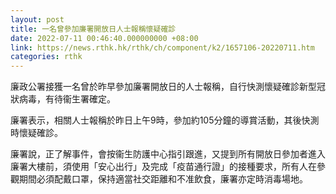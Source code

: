 ```yaml
---
layout: post
title: 一名曾參加廉署開放日人士報稱懷疑確診
date: 2022-07-11 00:46:40.000000000 +08:00
link: https://news.rthk.hk/rthk/ch/component/k2/1657106-20220711.htm
categories: rthk
---
```


廉政公署接獲一名曾於昨早參加廉署開放日的人士報稱，自行快測懷疑確診新型冠狀病毒，有待衞生署確定。

廉署表示，相關人士報稱於昨日上午9時，參加約105分鐘的導賞活動，其後快測時懷疑確診。

廉署說，正了解事件，會按衞生防護中心指引跟進，又提到所有開放日參加者進入廉署大樓前，須使用「安心出行」及完成「疫苗通行證」的接種要求，所有人在參觀期間必須配戴口罩，保持適當社交距離和不准飲食，廉署亦定時消毒場地。

